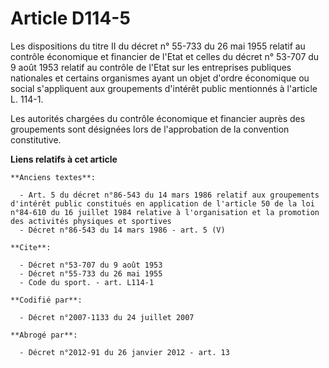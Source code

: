 # Article D114-5

Les dispositions du titre II du décret n° 55-733 du 26 mai 1955 relatif au contrôle économique et financier de l'Etat et
celles du décret n° 53-707 du 9 août 1953 relatif au contrôle de l'Etat sur les entreprises publiques nationales et certains
organismes ayant un objet d'ordre économique ou social s'appliquent aux groupements d'intérêt public mentionnés à l'article
L. 114-1. 

Les autorités chargées du contrôle économique et financier auprès des groupements sont désignées lors de l'approbation de la
convention constitutive.

**Liens relatifs à cet article**

	**Anciens textes**:

	  - Art. 5 du décret n°86-543 du 14 mars 1986 relatif aux groupements d'intérêt public constitués en application de l'article 50 de la loi n°84-610 du 16 juillet 1984 relative à l'organisation et la promotion des activités physiques et sportives
	  - Décret n°86-543 du 14 mars 1986 - art. 5 (V)

	**Cite**:

	  - Décret n°53-707 du 9 août 1953
	  - Décret n°55-733 du 26 mai 1955
	  - Code du sport. - art. L114-1

	**Codifié par**:

	  - Décret n°2007-1133 du 24 juillet 2007

	**Abrogé par**:

	  - Décret n°2012-91 du 26 janvier 2012 - art. 13
